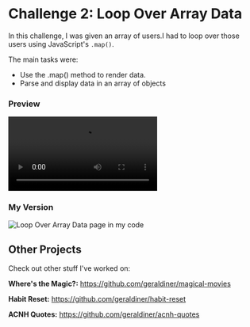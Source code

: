 # Challenge 2: Loop Over Array Data
In this challenge, I was given an array of users.I had to loop over those users using JavaScript's `.map()`.

The main tasks were:

- Use the .map() method to render data.
- Parse and display data in an array of objects


### Preview

![Loop Over Array Data page preview](https://scotch-res.cloudinary.com/image/upload/w_750,q_auto:good,f_auto/v1557357230/phkw4arzgodmprvazx45.mp4)


### My Version

![Loop Over Array Data page in my code]()


## Other Projects

Check out other stuff I've worked on:

**Where's the Magic?:** https://github.com/geraldiner/magical-movies

**Habit Reset:** https://github.com/geraldiner/habit-reset

**ACNH Quotes:** https://github.com/geraldiner/acnh-quotes
